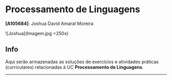 # Processamento de Linguagens

**[A105684]**: Joshua David Amaral Moreira

![Joshua](Imagem.jpg =250x)

## Info
Aqui serão armazenadas as soluções de exercícios e atividades práticas (curriculares) relacionadas à UC **Processamento de Linguagens**.

---
